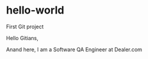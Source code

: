 # hello-world
First Git project

Hello Gitians, 

Anand here, I am a Software QA Engineer at Dealer.com
